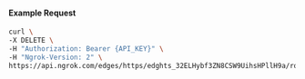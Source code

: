 <!-- Code generated for API Clients. DO NOT EDIT. -->

#### Example Request

```bash
curl \
-X DELETE \
-H "Authorization: Bearer {API_KEY}" \
-H "Ngrok-Version: 2" \
https://api.ngrok.com/edges/https/edghts_32ELHybf3ZN8CSW9UihsHPllH9a/routes/edghtsrt_32ELHu61Q2TXFNwVZyCqH9iAwYH/response_headers
```
